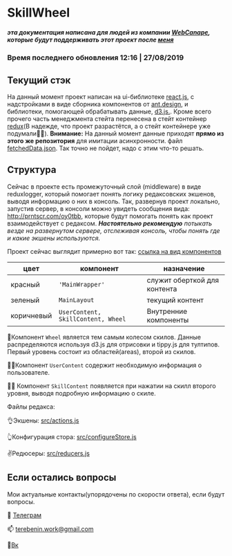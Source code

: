 # SkillWheel 
##### эта документация написана для людей из компании [WebCanape](https://web-canape.ru), которые будут поддерживать этот проект после [меня](https://github.com/Vterebenin)

### Время последнего обновления 12:16 | 27/08/2019

## Текущий стэк

На данный момент проект написан на ui-библиотеке [react.js](http://reactjs.org), с надстройками в виде сборника компонентов от [ant.design](https://ant.design), и библиотеки, помогающей обрабатывать данные, [d3.js.](https://d3js.org/). Кроме всего прочего часть менеджмента стейта перенесена в стейт контейнер [redux](https://redux.js.org/)(В надежде, что проект разрастётся, а о стейт контейнере уже подумали🤷‍♀️). 
**Внимание:** На данный момент данные приходят **прямо из этого же репозитория** для имитации асинхронности. файл [fetchedData.json](https://github.com/Vterebenin/skillwheel-front/blob/master/fetchedData.json). Так точно не пойдет, надо с этим что-то решать.

## Структура

Сейчас в проекте есть промежуточный слой (middleware) в виде reduxlogger, который помогает понять логику редаксовских экшенов, выводя информацию о них в консоль. Так, развернув проект локально, запустив сервер, в консоли можно увидеть сообщения вида: http://prntscr.com/oy0tbb, которые будут помогать понять как проект взаимодействует с редаксом. ***Настоятельно рекомендую** потыкать везде на развернутом сервере, отслеживая консоль, чтобы понять где и какие экшены используются.*

Проект сейчас выглядит примерно вот так:  [ссылка на вид компонентов](https://prnt.sc/oy0kq9)

|цвет            | компонент                        |назначение                         |
|----------------|----------------------------------|-----------------------------------|
|красный		     |`'MainWrapper'`                   | служит оберткой для контента      |
|зеленый         |`MainLayout`                      | текущий контент                   |
|коричневый      |`UserContent, SkillContent, Wheel`|Внутренние компоненты              | 

🎡Компонент `Wheel` является тем самым колесом скилов. Данные распределяются используя d3.js для отрисовки и tippy.js для тултипов. Первый уровень состоит из областей(areas), второй из скилов.

🙍‍♂️Компонент `UserContent` содержит необходимую информация о пользователе.

🐱‍👤 Компонент  `SkillContent` появляется при нажатии на скилл второго уровня, выводя подробную информацию о скиле.

Файлы редакса:

👌Экшены: [src/actions.js](https://github.com/Vterebenin/skillwheel-front/blob/master/src/actions.js)

👆Конфигурация стора: [src/configureStore.js](https://github.com/Vterebenin/skillwheel-front/blob/master/src/configureStore.js)

✌Редюсеры: [src/reducers.js](https://github.com/Vterebenin/skillwheel-front/blob/master/src/reducers.js)


## Если остались вопросы

Мои актуальные контакты(упорядочены по скорости ответа), если будут вопросы.

📱  [Телеграм](https://t.me/Ternow)

📫 terebenin.work@gmail.com 

🚮[Вк](https://vk.com/dfkz1)

